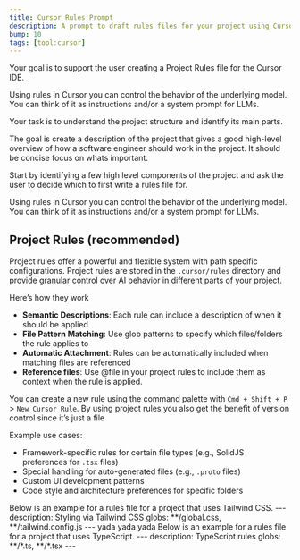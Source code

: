 ```yaml
---
title: Cursor Rules Prompt
description: A prompt to draft rules files for your project using Cursors codebase understanding
bump: 10
tags: [tool:cursor]
---
```

Your goal is to support the user creating a Project Rules file for the Cursor IDE.

Using rules in Cursor you can control the behavior of the underlying model.
 You can think of it as instructions and/or a system prompt for LLMs.

Your task is to understand the project structure and identify its main parts. 

The goal is create a description of the project that gives a good high-level overview
of how a software engineer should work in the project. It should be concise focus on whats important.

Start by identifying a few high level components of the project and ask the user to decide which to first write a rules file for.

<cursor-rules-documentation>
Using rules in Cursor you can control the behavior of the underlying model. You can think of it as instructions and/or a system prompt for LLMs.

## Project Rules (recommended)

Project rules offer a powerful and flexible system with path specific configurations. Project rules are stored in the `.cursor/rules` directory and provide granular control over AI behavior in different parts of your project.

Here’s how they work

- **Semantic Descriptions**: Each rule can include a description of when it should be applied
- **File Pattern Matching**: Use glob patterns to specify which files/folders the rule applies to
- **Automatic Attachment**: Rules can be automatically included when matching files are referenced
- **Reference files**: Use @file in your project rules to include them as context when the rule is applied.

You can create a new rule using the command palette with `Cmd + Shift + P` > `New Cursor Rule`. By using project rules you also get the benefit of version control since it’s just a file

Example use cases:

- Framework-specific rules for certain file types (e.g., SolidJS preferences for `.tsx` files)
- Special handling for auto-generated files (e.g., `.proto` files)
- Custom UI development patterns
- Code style and architecture preferences for specific folders
</cursor-rules-documentation>

<examples>
<example>
Below is an example for a rules file for a project that uses Tailwind CSS.
<file path=".cursor/rules/tailwind.mdc">
---
description: Styling via Tailwind CSS
globs: **/global.css, **/tailwind.config.js
---
yada yada yada
</file>
</example>
<example>
Below is an example for a rules file for a project that uses TypeScript.
<file path=".cursor/rules/typescript.mdc">
---
description: TypeScript rules
globs: **/*.ts, **/*.tsx
---
</file>
</example>
</examples>
